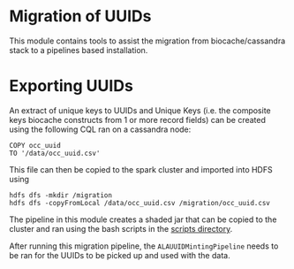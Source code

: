 # Migration of UUIDs

This module contains tools to assist the migration from biocache/cassandra stack to a pipelines based installation.

# Exporting UUIDs

An extract of unique keys to UUIDs and Unique Keys (i.e. the composite keys biocache constructs from 1 or more record fields)
can be created using the following CQL ran on a cassandra node:

```$xslt
COPY occ_uuid
TO '/data/occ_uuid.csv'
``` 

This file can then be copied to the spark cluster and imported into HDFS using

```$xslt
hdfs dfs -mkdir /migration
hdfs dfs -copyFromLocal /data/occ_uuid.csv /migration/occ_uuid.csv
```

The pipeline in this module creates a shaded jar that can be copied to the cluster
and ran using the bash scripts in the [scripts directory](scripts).

After running this migration pipeline, the `ALAUUIDMintingPipeline` needs to be ran for the UUIDs to be picked up and used with the data.

